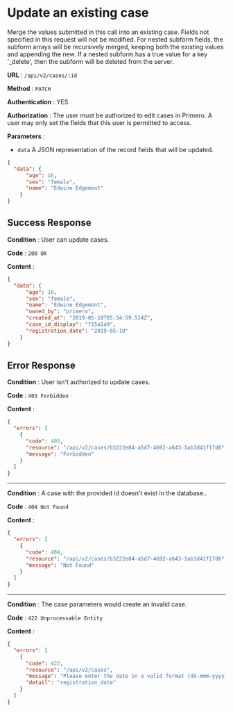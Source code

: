 # Update an existing case

Merge the values submitted in this call into an existing case. Fields not specified in this request will not be modified. 
For nested subform fields, the subform arrays will be recursively merged, keeping both the existing values and appending the new.
If a nested subform has a true value for a key '_delete', then the subform will be deleted from the server.    

**URL** : `/api/v2/cases/:id`

**Method** : `PATCH`

**Authentication** : YES

**Authorization** : The user must be authorized to edit cases in Primero.
A user may only set the fields that this user is permitted to access. 

**Parameters** : 

* `data` A JSON representation of the record fields that will be updated.
```json
{
  "data": {
      "age": 16,
      "sex": "female",
      "name": "Edwine Edgemont"
    }
}
```

## Success Response

**Condition** : User can update cases.   

**Code** : `200 OK`

**Content** :

```json
{
  "data": {
      "age": 16,
      "sex": "female",
      "name": "Edwine Edgemont",
      "owned_by": "primero",
      "created_at": "2019-05-10T05:34:59.514Z",
      "case_id_display": "f15a1a9",
      "registration_date": "2019-05-10"
    }
}
```

## Error Response

**Condition** : User isn't authorized to update cases. 

**Code** : `403 Forbidden`

**Content** :

```json
{
  "errors": [
    {
      "code": 403,
      "resource": "/api/v2/cases/b3222e84-a5d7-4692-a643-1ab3d41f17d6",
      "message": "Forbidden"
    }
  ]
}
```

---

**Condition** : A case with the provided id doesn't exist in the database.. 

**Code** : `404 Not Found`

**Content** :

```json
{
  "errors": [
    {
      "code": 404,
      "resource": "/api/v2/cases/b3222e84-a5d7-4692-a643-1ab3d41f17d6",
      "message": "Not Found"
    }
  ]
}
```

---

**Condition** : The case parameters would create an invalid case.

**Code** : `422 Unprocessable Entity`

**Content** :

```json
{
  "errors": [
    {
      "code": 422,
      "resource": "/api/v2/cases",
      "message": "Please enter the date in a valid format (dd-mmm-yyyy)",
      "detail": "registration_date"
    }
  ]
}
```